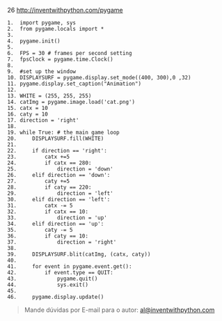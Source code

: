 26 http://inventwithpython.com/pygame

    1.  import pygame, sys
    2.  from pygame.locals import *
    3. 
    4.  pygame.init()
    5. 
    6.  FPS = 30 # frames per second setting
    7.  fpsClock = pygame.time.Clock()  
    8. 
    9.  #set up the window
    10. DISPLAYSURF = pygame.display.set_mode((400, 300),0 ,32)
    11. pygame.display.set_caption("Animation")
    12. 
    13. WHITE = (255, 255, 255)
    14. catImg = pygame.image.load('cat.png')
    15. catx = 10
    16. caty = 10
    17. direction = 'right'
    18. 
    19. while True: # the main game loop
    20.     DISPLAYSURF.fill(WHITE)
    21.     
    22.     if direction == 'right':
    23.         catx +=5
    24.         if catx == 280:
    25.             direction = 'down'
    26.     elif direction == 'down':
    27.         caty +=5
    28.         if caty == 220:
    29.             direction = 'left'
    30.     elif direction == 'left':
    31.         catx -= 5
    32.         if catx == 10:
    33.             direction = 'up'
    34.     elif direction == 'up':
    35.         caty -= 5
    36.         if caty == 10:
    37.             direction = 'right'
    38. 
    39.     DISPLAYSURF.blit(catImg, (catx, caty))
    40. 
    41.     for event in pygame.event.get():
    42.         if event.type == QUIT:
    43.             pygame.quit()
    44.             sys.exit()
    45. 
    46.     pygame.display.update()
    

> Mande dúvidas por E-mail para o autor: al@inventwithpython.com